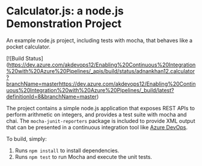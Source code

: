 Calculator.js: a node.js Demonstration Project
==============================================
An example node.js project, including tests with mocha, that behaves like
a pocket calculator.

[![Build Status]
(https://dev.azure.com/akdevops12/Enabling%20Continuous%20Integration%20with%20Azure%20Pipelines/_apis/build/status/adnankhan12.calculator?branchName=masterhttps://dev.azure.com/akdevops12/Enabling%20Continuous%20Integration%20with%20Azure%20Pipelines/_build/latest?definitionId=8&branchName=master)

The project contains a simple node.js application that exposes REST APIs
to perform arithmetic on integers, and provides a test suite with mocha
and chai.  The `mocha-junit-reporters` package is included to provide XML
output that can be presented in a continuous integration tool like
[Azure DevOps](https://azure.com/devops).

To build, simply:

1. Runs `npm install` to install dependencies.
2. Runs `npm test` to run Mocha and execute the unit tests.


